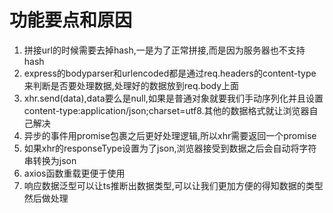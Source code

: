 # 功能要点和原因
1. 拼接url的时候需要去掉hash,一是为了正常拼接,而是因为服务器也不支持hash
2. express的bodyparser和urlencoded都是通过req.headers的content-type来判断是否要处理数据,处理好的数据放到req.body上面
3. xhr.send(data),data要么是null,如果是普通对象就要我们手动序列化并且设置content-type:application/json;charset=utf8.其他的数据格式就让浏览器自己解决
4. 异步的事件用promise包裹之后更好处理逻辑,所以xhr需要返回一个promise
5. 如果xhr的responseType设置为了json,浏览器接受到数据之后会自动将字符串转换为json
6. axios函数重载更便于使用
7. 响应数据泛型可以让ts推断出数据类型,可以让我们更加方便的得知数据的类型然后做处理
